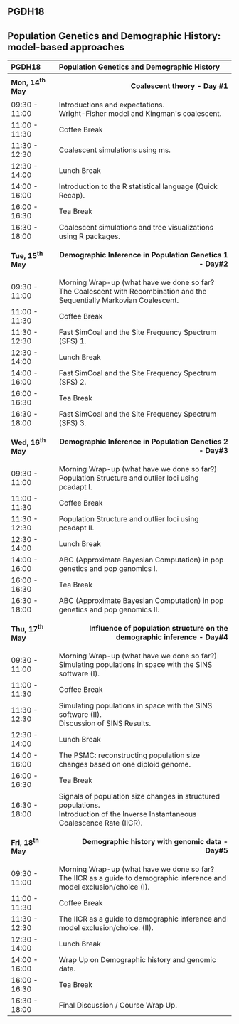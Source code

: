 ## PGDH18
## Population Genetics and Demographic History: model-based approaches

|PGDH18 | Population Genetics and Demographic History |
|:-------|:---------------------------------------------|
| **Mon, <b>14<sup>th</sup> </b>May** | <p style="text-align:right">**Coalescent theory - Day #1**</p> |
| 09:30 - 11:00 | Introductions and expectations. <br /> Wright-Fisher model and Kingman's coalescent. |
| 11:00 - 11:30	| Coffee Break |
|11:30 - 12:30 | Coalescent simulations using ms.|
|12:30 - 14:00 |	Lunch Break |
|14:00 - 16:00 |Introduction to the R statistical language (Quick Recap).|
|16:00 - 16:30 | Tea Break |
|16:30 - 18:00 |Coalescent simulations and tree visualizations using R packages. |
| **Tue, <b>15<sup>th</sup> </b>May** | <p style="text-align:right">**Demographic Inference in Population Genetics 1 - Day#2**</p> |
|09:30 - 11:00 |	Morning Wrap-up (what have we done so far? <br /> The Coalescent with Recombination and the Sequentially Markovian Coalescent. |
|11:00 - 11:30 | Coffee Break |
|11:30 - 12:30 | Fast SimCoal and the Site Frequency Spectrum (SFS) 1.|
|12:30 - 14:00 | Lunch Break |
|14:00 - 16:00 | Fast SimCoal and the Site Frequency Spectrum (SFS) 2. |
|16:00 - 16:30 |	Tea Break |
|16:30 - 18:00 | Fast SimCoal and the Site Frequency Spectrum (SFS) 3. |
| **Wed, <b>16<sup>th</sup> </b>May** | <p style="text-align:right">**Demographic Inference in Population Genetics 2 - Day#3** </p>|
|09:30 - 11:00 | Morning Wrap-up (what have we done so far?) <br /> Population Structure and outlier loci using pcadapt I.|
|11:00 - 11:30 | Coffee Break |
|11:30 - 12:30 | Population Structure and outlier loci using pcadapt II.|
|12:30 - 14:00 | Lunch Break |
|14:00 - 16:00 | ABC (Approximate Bayesian Computation) in pop genetics and pop genomics I. |
|16:00 - 16:30 | Tea Break |
|16:30 - 18:00 | ABC (Approximate Bayesian Computation) in pop genetics and pop genomics II. |
| **Thu, <b>17<sup>th</sup> </b>May** | <p style="text-align:right">**Influence of population structure on the demographic inference - Day#4** </p>|
|09:30 - 11:00 | Morning Wrap-up (what have we done so far?) <br /> Simulating populations in space with the SINS software (I).|
|11:00 - 11:30 | Coffee Break |
|11:30 - 12:30 | Simulating populations in space with the SINS software (II).<br/>Discussion of SINS Results. |
|12:30 - 14:00 | Lunch Break |
|14:00 - 16:00 | The PSMC: reconstructing population size changes based on one diploid genome.|
|16:00 - 16:30 | Tea Break |
|16:30 - 18:00 | Signals of population size changes in structured populations. <br/>Introduction of the Inverse Instantaneous Coalescence Rate (IICR).|
| **Fri, <b>18<sup>th</sup> </b>May** | <p style="text-align:right">**Demographic history with genomic data - Day#5** </p>|
|09:30 - 11:00 | Morning Wrap-up (what have we done so far? <br /> The IICR as a guide to demographic inference and model exclusion/choice (I).|
|11:00 - 11:30 | Coffee Break |
|11:30 - 12:30 | The IICR as a guide to demographic inference and model exclusion/choice. (II).|
|12:30 - 14:00 | Lunch Break|
|14:00 - 16:00 | Wrap Up on Demographic history and genomic data.|
|16:00 - 16:30 | Tea Break |
|16:30 - 18:00 | Final Discussion / Course Wrap Up.|
